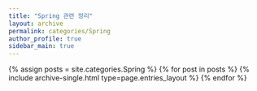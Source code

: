 ```yaml
---
title: "Spring 관련 정리"
layout: archive
permalink: categories/Spring
author_profile: true
sidebar_main: true
---
```



{% assign posts = site.categories.Spring %}
{% for post in posts %} {% include archive-single.html type=page.entries_layout %} {% endfor %}
